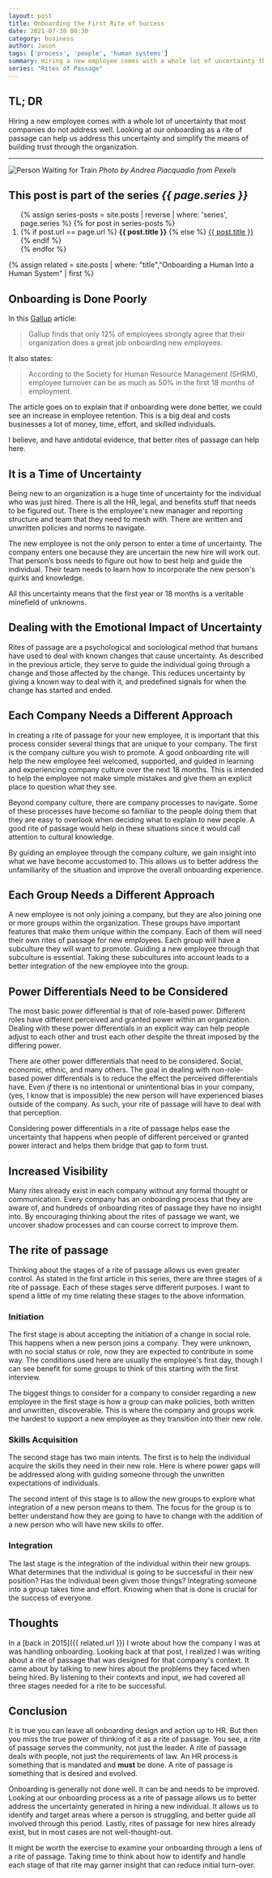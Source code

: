 ```yaml
---
layout: post
title: Onboarding the First Rite of Success
date: 2021-07-30 00:30
category: business
author: Jason
tags: ['process', 'people', 'human systems']
summary: Hiring a new employee comes with a whole lot of uncertainty that most companies do not address well. Looking at our onboarding as a rite of passage can help us address this uncertainty and simplify the means of building trust through the organization.
series: "Rites of Passage"
---
```


## TL; DR

Hiring a new employee comes with a whole lot of uncertainty that most companies do not address well. Looking at our onboarding as a rite of passage can help us address this uncertainty and simplify the means of building trust through the organization.

---

![Person Waiting for Train](/assets/img/posts/2021/07/pexels-andrea-piacquadio-837358.jpg)
_Photo by Andrea Piacquadio from Pexels_

<aside class="series">
  <h2>This post is part of the series <em>{{ page.series }}</em></h2>
  <ol>
    {% assign series-posts = site.posts | reverse | where: 'series', page.series %}
    {% for post in series-posts %}
    <li>
      {% if post.url == page.url %}
      <strong>{{ post.title }}</strong>
      {% else %}
      <a href="{{ site.baseurl }}{{ post.url }}">{{ post.title }}</a>
      {% endif %}
    </li>
    {% endfor %}
  </ol>
</aside>

{% assign related = site.posts | where: "title","Onboarding a Human Into a Human System" | first %}

## Onboarding is Done Poorly

In this [Gallup](https://www.gallup.com/workplace/235121/why-onboarding-experience-key-retention.aspx) article:

> Gallup finds that only 12% of employees strongly agree that their organization does a great job onboarding new employees.

It also states:

> According to the Society for Human Resource Management (SHRM), employee turnover can be as much as 50% in the first 18 months of employment.

The article goes on to explain that if onboarding were done better, we could see an increase in employee retention. This is a big deal and costs businesses a lot of money, time, effort, and skilled individuals.

I believe, and have antidotal evidence, that better rites of passage can help here.

## It is a Time of Uncertainty

Being new to an organization is a huge time of uncertainty for the individual who was just hired. There is all the HR, legal, and benefits stuff that needs to be figured out. There is the employee's new manager and reporting structure and team that they need to mesh with. There are written and unwritten policies and norms to navigate.

The new employee is not the only person to enter a time of uncertainty. The company enters one because they are uncertain the new hire will work out. That person’s boss needs to figure out how to best help and guide the individual. Their team needs to learn how to incorporate the new person's quirks and knowledge.

All this uncertainty means that the first year or 18 months is a veritable minefield of unknowns.

## Dealing with the Emotional Impact of Uncertainty

Rites of passage are a psychological and sociological method that humans have used to deal with known changes that cause uncertainty. As described in the previous article, they serve to guide the individual going through a change and those affected by the change. This reduces uncertainty by giving a known way to deal with it, and predefined signals for when the change has started and ended.

## Each Company Needs a Different Approach

In creating a rite of passage for your new employee, it is important that this process consider several things that are unique to your company. The first is the company culture you wish to promote. A good onboarding rite will help the new employee feel welcomed, supported, and guided in learning and experiencing company culture over the next 18 months. This is intended to help the employee not make simple mistakes and give them an explicit place to question what they see.

Beyond company culture, there are company processes to navigate. Some of these processes have become so familiar to the people doing them that they are easy to overlook when deciding what to explain to new people. A good rite of passage would help in these situations since it would call attention to cultural knowledge.

By guiding an employee through the company culture, we gain insight into what we have become accustomed to. This allows us to better address the unfamiliarity of the situation and improve the overall onboarding experience.

## Each Group Needs a Different Approach

A new employee is not only joining a company, but they are also joining one or more groups within the organization. These groups have important features that make them unique within the company. Each of them will need their own rites of passage for new employees. Each group will have a subculture they will want to promote. Guiding a new employee through that subculture is essential. Taking these subcultures into account leads to a better integration of the new employee into the group.

## Power Differentials Need to be Considered

The most basic power differential is that of role-based power. Different roles have different perceived and granted power within an organization. Dealing with these power differentials in an explicit way can help people adjust to each other and trust each other despite the threat imposed by the differing power.

There are other power differentials that need to be considered. Social, economic, ethnic, and many others. The goal in dealing with non-role-based power differentials is to reduce the effect the perceived differentials have. Even _if_ there is no intentional or unintentional bias in your company, (yes, I know that is impossible) the new person will have experienced biases outside of the company. As such, your rite of passage will have to deal with that perception.

Considering power differentials in a rite of passage helps ease the uncertainty that happens when people of different perceived or granted power interact and helps them bridge that gap to form trust.

## Increased Visibility

Many rites already exist in each company without any formal thought or communication. Every company has an onboarding process that they are aware of, and hundreds of onboarding rites of passage they have no insight into. By encouraging thinking about the rites of passage we want, we uncover shadow processes and can course correct to improve them.

## The rite of passage

Thinking about the stages of a rite of passage allows us even greater control. As stated in the first article in this series, there are three stages of a rite of passage. Each of these stages serve different purposes. I want to spend a little of my time relating these stages to the above information.

### Initiation

The first stage is about accepting the initiation of a change in social role. This happens when a new person joins a company. They were unknown, with no social status or role, now they are expected to contribute in some way. The conditions used here are usually the employee's first day, though I can see benefit for some groups to think of this starting with the first interview.

The biggest things to consider for a company to consider regarding a new employee in the first stage is how a group can make policies, both written and unwritten, discoverable. This is where the company and groups work the hardest to support a new employee as they transition into their new role.

### Skills Acquisition

The second stage has two main intents. The first is to help the individual acquire the skills they need in their new role. Here is where power gaps will be addressed along with guiding someone through the unwritten expectations of individuals.

The second intent of this stage is to allow the new groups to explore what integration of a new person means to them. The focus for the group is to better understand how they are going to have to change with the addition of a new person who will have new skills to offer.

### Integration

The last stage is the integration of the individual within their new groups. What determines that the individual is going to be successful in their new position? Has the individual been given those things? Integrating someone into a group takes time and effort. Knowing when that is done is crucial for the success of everyone.

## Thoughts

In a [back in 2015]({{ related.url }}) I wrote about how the company I was at was handling onboarding. Looking back at that post, I realized I was writing about a rite of passage that was designed for that company's context. It came about by talking to new hires about the problems they faced when being hired. By listening to their contexts and input, we had covered all three stages needed for a rite to be successful.

## Conclusion

It is true you can leave all onboarding design and action up to HR. But then you miss the true power of thinking of it as a rite of passage. You see, a rite of passage serves the community, not just the leader. A rite of passage deals with people, not just the requirements of law. An HR process is something that is mandated and **must** be done.  A rite of passage is something that is desired and evolved.

Onboarding is generally not done well. It can be and needs to be improved. Looking at our onboarding process as a rite of passage allows us to better address the uncertainty generated in hiring a new individual. It allows us to identify and target areas where a person is struggling, and better guide all involved through this period. Lastly, rites of passage for new hires already exist, but in most cases are not well-thought-out.

It might be worth the exercise to examine your onboarding through a lens of a rite of passage. Taking time to think about how to identify and handle each stage of that rite may garner insight that can reduce initial turn-over.